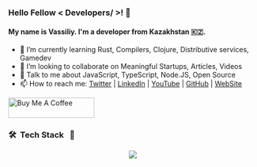 ### Hello Fellow < Developers/ >! 👋

#### My name is Vassiliy. I'm a developer from Kazakhstan 🇰🇿.

- 🌱 I’m currently learning Rust, Compilers, Clojure, Distributive services, Gamedev
- 👯 I’m looking to collaborate on Meaningful Startups, Articles, Videos
- 💬 Talk to me about JavaScript, TypeScript, Node.JS, Open Source
- 📫 How to reach me: [Twitter](https://twitter.com/b0ndiano) | [LinkedIn](https://www.linkedin.com/in/bondiano/) | [YouTube](https://www.youtube.com/channel/UC6J0C61BITjwaIaXXfhwGrg) | [GitHub](https://github.com/bondiano) | [WebSite](https://bondiano.io/)

<a href="https://www.buymeacoffee.com/bondian0" target="_blank"><img src="https://cdn.buymeacoffee.com/buttons/default-yellow.png" alt="Buy Me A Coffee" height="41" width="174"></a>

### 🛠 &nbsp;Tech Stack &nbsp; 🧰

<p align="center">
  <img src="https://skillicons.dev/icons?i=ts,clojure,rust,golang,godot,react,vue,nestjs,postgres,docker,aws,neovim" />
</p>
